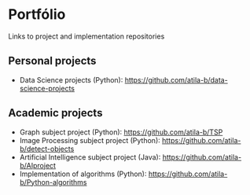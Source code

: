 # Portfólio
Links to project and implementation repositories

## Personal projects
- Data Science projects (Python): https://github.com/atila-b/data-science-projects
## Academic projects
- Graph subject project (Python): https://github.com/atila-b/TSP
- Image Processing subject project (Python): https://github.com/atila-b/detect-objects
- Artificial Intelligence subject project (Java): https://github.com/atila-b/AIproject
- Implementation of algorithms (Python): https://github.com/atila-b/Python-algorithms
